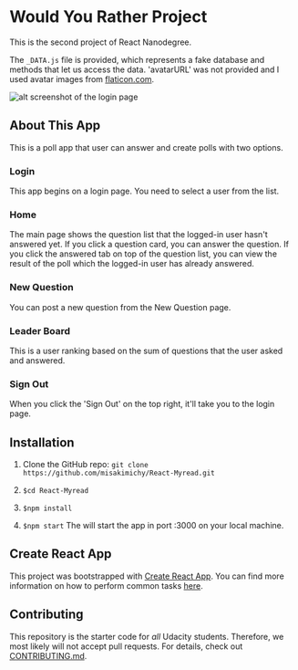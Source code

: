 # Would You Rather Project

This is the second project of React Nanodegree.

The `_DATA.js` file is provided, which represents a fake database and methods that let us access the data. 'avatarURL' was not provided and I used avatar images from [flaticon.com](https://www.flaticon.com/).

![alt screenshot of the login page](src/image/screenshot.png)


## About This App

This is a poll app that user can answer and create polls with two options.

### Login

This app begins on a login page. You need to select a user from the list.

### Home

The main page shows the question list that the logged-in user hasn't answered yet. If you click a question card, you can answer the question. If you click the answered tab on top of the question list, you can view the result of the poll which the logged-in user has already answered.


### New Question

You can post a new question from the New Question page.


### Leader Board

This is a user ranking based on the sum of questions that the user asked and answered.


### Sign Out

When you click the 'Sign Out' on the top right, it'll take you to the login page.



## Installation

1. Clone the GitHub repo: `git clone https://github.com/misakimichy/React-Myread.git`

2. `$cd React-Myread`

3. `$npm install`

4. `$npm start`
The will start the app in port :3000 on your local machine.


## Create React App

This project was bootstrapped with [Create React App](https://github.com/facebookincubator/create-react-app). You can find more information on how to perform common tasks [here](https://github.com/facebookincubator/create-react-app/blob/master/packages/react-scripts/template/README.md).


## Contributing

This repository is the starter code for *all* Udacity students. Therefore, we most likely will not accept pull requests. For details, check out [CONTRIBUTING.md](https://github.com/udacity/reactnd-project-would-you-rather-starter/blob/master/CONTRIBUTING.md).
